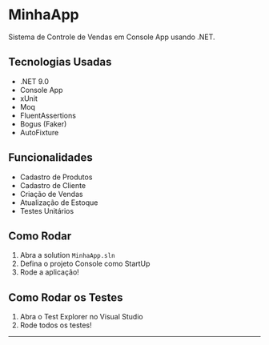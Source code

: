 # MinhaApp

Sistema de Controle de Vendas em Console App usando .NET.

## Tecnologias Usadas

- .NET 9.0
- Console App
- xUnit
- Moq
- FluentAssertions
- Bogus (Faker)
- AutoFixture

## Funcionalidades

- Cadastro de Produtos
- Cadastro de Cliente
- Criação de Vendas
- Atualização de Estoque
- Testes Unitários

## Como Rodar

1. Abra a solution `MinhaApp.sln`
2. Defina o projeto Console como StartUp
3. Rode a aplicação!

## Como Rodar os Testes

1. Abra o Test Explorer no Visual Studio
2. Rode todos os testes!

---
